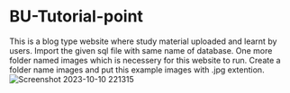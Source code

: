 # BU-Tutorial-point
This is a blog type website where study material uploaded and learnt by users.
Import the given sql file with same name of database.
One more folder named images which is necessery for this website to run.
Create a folder name images and put this example images with .jpg extention.
![Screenshot 2023-10-10 221315](https://github.com/Hakir-Mubarmaj/BU-Tutorial-point/assets/98396213/4245ce05-b801-432c-a980-9474db5e129a)
